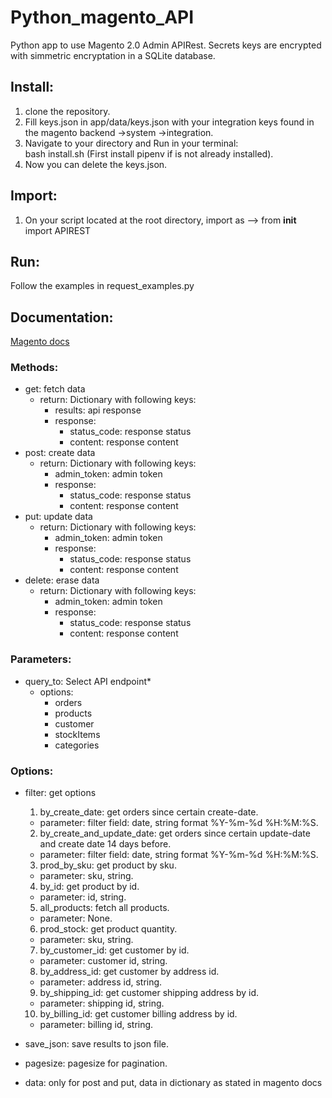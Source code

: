 # Python_magento_API
Python app to use Magento 2.0 Admin APIRest.
Secrets keys are encrypted with simmetric encryptation in a SQLite database.

## Install:
1. clone the repository.
2. Fill keys.json in app/data/keys.json with your integration keys found in the magento backend ->system ->integration.
3. Navigate to your directory and Run in your terminal: \
     bash install.sh (First install pipenv if is not already installed).
5. Now you can delete the keys.json.

## Import:
1. On your script located at the root directory, import as --> from __init__ import APIREST

## Run:
Follow the examples in request_examples.py

## Documentation:
[Magento docs](https://magento.redoc.ly/2.4.2-admin/) 
### Methods:
- get: fetch data
    - return: Dictionary with following keys:
      - results: api response
      - response:
        - status_code: response status
        - content: response content
- post: create data
    - return: Dictionary with following keys:
      - admin_token: admin token
      - response:
        - status_code: response status
        - content: response content    
- put: update data
    - return: Dictionary with following keys:
      - admin_token: admin token
      - response:
        - status_code: response status
        - content: response content    
- delete: erase data
    - return: Dictionary with following keys:
      - admin_token: admin token
      - response:
        - status_code: response status
        - content: response content    
 
### Parameters:
- query_to: Select API endpoint*
  - options:
    - orders
    - products
    - customer
    - stockItems
    - categories

### Options:
- filter: get options
  1. by_create_date: get orders since certain create-date.
    - parameter: filter field: date, string format %Y-%m-%d %H:%M:%S.
  2. by_create_and_update_date: get orders since certain update-date and create date 14 days before.
    - parameter: filter field: date, string format %Y-%m-%d %H:%M:%S.
  3. prod_by_sku: get product by sku.
    - parameter: sku, string.
  4. by_id: get product by id.
    - parameter: id, string.
  5. all_products: fetch all products.
    - parameter: None.
  6. prod_stock: get product quantity.
    - parameter: sku, string.
  7. by_customer_id: get customer by id.
    - parameter: customer id, string.
  8. by_address_id: get customer by address id.
    - parameter: address id, string.
  9. by_shipping_id: get customer shipping address by id.
    - parameter: shipping id, string.
  10. by_billing_id: get customer billing address by id.
    - parameter: billing id, string.

- save_json: save results to json file.
- pagesize: pagesize for pagination.
- data: only for post and put, data in dictionary as stated in magento docs
